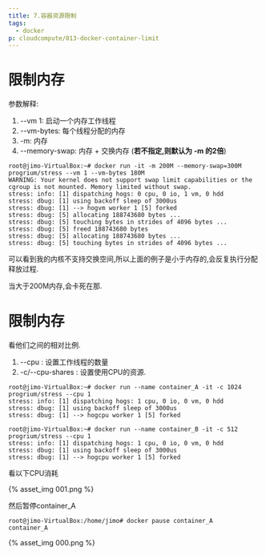 ```yaml
---
title: 7.容器资源限制
tags:
  - docker
p: cloudcompute/013-docker-container-limit
---
```




# 限制内存
参数解释:
1. --vm 1: 启动一个内存工作线程
2. --vm-bytes: 每个线程分配的内存
3. -m: 内存
4. --memory-swap: 内存 + 交换内存 (**若不指定,则默认为 -m 的2倍**)

```shell
root@jimo-VirtualBox:~# docker run -it -m 200M --memory-swap=300M progrium/stress --vm 1 --vm-bytes 180M
WARNING: Your kernel does not support swap limit capabilities or the cgroup is not mounted. Memory limited without swap.
stress: info: [1] dispatching hogs: 0 cpu, 0 io, 1 vm, 0 hdd
stress: dbug: [1] using backoff sleep of 3000us
stress: dbug: [1] --> hogvm worker 1 [5] forked
stress: dbug: [5] allocating 188743680 bytes ...
stress: dbug: [5] touching bytes in strides of 4096 bytes ...
stress: dbug: [5] freed 188743680 bytes
stress: dbug: [5] allocating 188743680 bytes ...
stress: dbug: [5] touching bytes in strides of 4096 bytes ...
```
可以看到我的内核不支持交换空间,所以上面的例子是小于内存的,会反复执行分配释放过程.

当大于200M内存,会卡死在那.

# 限制内存

看他们之间的相对比例.
1. --cpu : 设置工作线程的数量
2. -c/--cpu-shares  : 设置使用CPU的资源.

```shell
root@jimo-VirtualBox:~# docker run --name container_A -it -c 1024 progrium/stress --cpu 1
stress: info: [1] dispatching hogs: 1 cpu, 0 io, 0 vm, 0 hdd
stress: dbug: [1] using backoff sleep of 3000us
stress: dbug: [1] --> hogcpu worker 1 [5] forked

root@jimo-VirtualBox:~# docker run --name container_B -it -c 512 progrium/stress --cpu 1
stress: info: [1] dispatching hogs: 1 cpu, 0 io, 0 vm, 0 hdd
stress: dbug: [1] using backoff sleep of 3000us
stress: dbug: [1] --> hogcpu worker 1 [5] forked
```
看以下CPU消耗

{% asset_img 001.png %}

然后暂停container_A
```shell
root@jimo-VirtualBox:/home/jimo# docker pause container_A
container_A
```
{% asset_img 000.png %}


